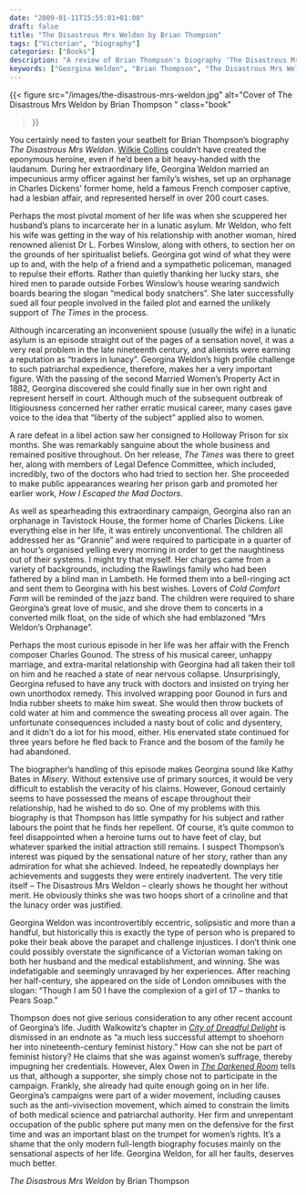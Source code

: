 ```yaml
---
date: "2009-01-11T15:55:01+01:00"
draft: false
title: "The Disastrous Mrs Weldon by Brian Thompson"
tags: ["Victorian", "biography"]
categories: ["Books"]
description: "A review of Brian Thompson's biography 'The Disastrous Mrs Weldon,' chronicling Georgina Weldon's extraordinary life of legal battles, escaping asylum commitments, and holding composer Charles Gounod captive. Discover this controversial Victorian woman's fight against medical and patriarchal authority."
keywords: ["Georgina Weldon", "Brian Thompson", "The Disastrous Mrs Weldon", "Victorian biography", "asylum escape", "Charles Gounod", "lunacy laws", "women's rights", "legal battles", "Forbes Winslow"]
---
```


{{< figure
  src="/images/the-disastrous-mrs-weldon.jpg"
  alt="Cover of The Disastrous Mrs Weldon by Brian Thompson "
  class="book"
>}}

You certainly need to fasten your seatbelt for Brian Thompson’s biography _The Disastrous Mrs Weldon_.  [Wilkie Collins](/tags/wilkie-collins/) couldn’t have created the eponymous heroine, even if he’d been a bit heavy-handed with the laudanum. During her extraordinary life, Georgina Weldon married an impecunious army officer against her family’s wishes, set up an orphanage in Charles Dickens’ former home, held a famous French composer captive, had a lesbian affair, and represented herself in over 200 court cases.

Perhaps the most pivotal moment of her life was when she scuppered her husband’s plans to incarcerate her in a lunatic asylum. Mr Weldon, who felt his wife was getting in the way of his relationship with another woman, hired renowned alienist Dr L. Forbes Winslow, along with others, to section her on the grounds of her spiritualist beliefs. Georgina got wind of what they were up to and, with the help of a friend and a sympathetic policeman, managed to repulse their efforts. Rather than quietly thanking her lucky stars, she hired men to parade outside Forbes Winslow’s house wearing sandwich boards bearing the slogan “medical body snatchers”. She later successfully sued all four people involved in the failed plot and earned the unlikely support of _The Times_ in the process.

Although incarcerating an inconvenient spouse (usually the wife) in a lunatic asylum is an episode straight out of the pages of a sensation novel, it was a very real problem in the late nineteenth century, and alienists were earning a reputation as “traders in lunacy”. Georgina Weldon’s high profile challenge to such patriarchal expedience, therefore, makes her a very important figure. With the passing of the second Married Women’s Property Act in 1882, Georgina discovered she could finally sue in her own right and represent herself in court. Although much of the subsequent outbreak of litigiousness concerned her rather erratic musical career, many cases gave voice to the idea that “liberty of the subject” applied also to women. 

A rare defeat in a libel action saw her consigned to Holloway Prison for six months. She was remarkably sanguine about the whole business and remained positive throughout. On her release, _The Times_ was there to greet her, along with members of Legal Defence Committee, which included, incredibly, two of the doctors who had tried to section her.  She proceeded to make public appearances wearing her prison garb and promoted her earlier work, _How I Escaped the Mad Doctors_.

As well as spearheading this extraordinary campaign, Georgina also ran an orphanage in Tavistock House, the former home of Charles Dickens. Like everything else in her life, it was entirely unconventional.  The children all addressed her as “Grannie” and were required to participate in a quarter of an hour’s organised yelling every morning in order to get the naughtiness out of their systems. I might try that myself. Her charges came from a variety of backgrounds, including the Rawlings family who had been fathered by a blind man in Lambeth. He formed them into a bell-ringing act and sent them to Georgina with his best wishes. Lovers of _Cold Comfort Farm_ will be reminded of the jazz band. The children were required to share Georgina’s great love of music, and she drove them to concerts in a converted milk float, on the side of which she had emblazoned “Mrs Weldon’s Orphanage”.

Perhaps the most curious episode in her life was her affair with the French composer Charles Gounod.  The stress of his musical career, unhappy marriage, and extra-marital relationship with Georgina had all taken their toll on him and he reached a state of near nervous collapse. Unsurprisingly, Georgina refused to have any truck with doctors and insisted on trying her own unorthodox remedy. This involved wrapping poor Gounod in furs and India rubber sheets to make him sweat. She would then throw buckets of cold water at him and commence the sweating process all over again. The unfortunate consequences included a nasty bout of colic and dysentery, and it didn’t do a lot for his mood, either. His enervated state continued for three years before he fled back to France and the bosom of the family he had abandoned.

The biographer’s handling of this episode makes Georgina sound like Kathy Bates in _Misery_. Without extensive use of primary sources, it would be very difficult to establish the veracity of his claims.  However, Gonoud certainly seems to have possessed the means of escape throughout their relationship, had he wished to do so. One of my problems with this biography is that Thompson has little sympathy for his subject and rather labours the point that he finds her repellent. Of course, it’s quite common to feel disappointed when a heroine turns out to have feet of clay, but whatever sparked the initial attraction still remains. I suspect Thompson’s interest was piqued by the sensational nature of her story, rather than any admiration for what she achieved. Indeed, he repeatedly downplays her achievements and suggests they were entirely inadvertent. The very title itself – The Disastrous Mrs Weldon – clearly shows he thought her without merit. He obviously thinks she was two hoops short of a crinoline and that the lunacy order was justified.

Georgina Weldon was incontrovertibly eccentric, solipsistic and more than a handful, but historically this is exactly the type of person who is prepared to poke their beak above the parapet and challenge injustices. I don’t think one could possibly overstate the significance of a Victorian woman taking on both her husband and the medical establishment, and winning. She was indefatigable and seemingly unravaged by her experiences. After reaching her half-century, she appeared on the side of London omnibuses with the slogan: “Though I am 50 I have the complexion of a girl of 17 – thanks to Pears Soap.”

Thompson does not give serious consideration to any other recent account of Georgina’s life. Judith Walkowitz’s chapter in [_City of Dreadful Delight_](https://uk.bookshop.org/a/2760/9780226871462) is dismissed in an endnote as “a much less successful attempt to shoehorn her into nineteenth-century feminist history.” How can she not be part of feminist history?  He claims that she was against women’s suffrage, thereby impugning her credentials. However, Alex Owen in [_The Darkened Room_](https://uk.bookshop.org/a/2760/9780226642055) tells us that, although a supporter, she simply chose not to participate in the campaign. Frankly, she already had quite enough going on in her life. Georgina’s campaigns were part of a wider movement, including causes such as the anti-vivisection movement, which aimed to constrain the limits of both medical science and patriarchal authority. Her firm and unrepentant occupation of the public sphere put many men on the defensive for the first time and was an important blast on the trumpet for women’s rights. It’s a shame that the only modern full-length biography focuses mainly on the sensational aspects of her life. Georgina Weldon, for all her faults, deserves much better.

_The Disastrous Mrs Weldon_ by Brian Thompson